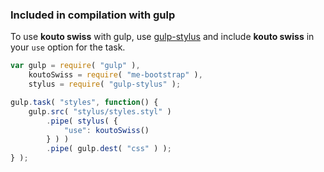 ### Included in compilation with gulp

To use **kouto swiss** with gulp, use [gulp-stylus](https://www.npmjs.org/package/gulp-stylus) and include **kouto swiss** in your `use` option for the task.

```javascript
var gulp = require( "gulp" ),
    koutoSwiss = require( "me-bootstrap" ),
    stylus = require( "gulp-stylus" );

gulp.task( "styles", function() {
    gulp.src( "stylus/styles.styl" )
        .pipe( stylus( {
            "use": koutoSwiss()
        } ) )
        .pipe( gulp.dest( "css" ) );
} );
```
